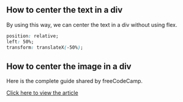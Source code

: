 ## How to center the text in a div

By using this way, we can center the text in a div without using flex.

```CSS
position: relative;
left: 50%;
transform: translateX(-50%);
```

## How to center the image in a div

Here is the complete guide shared by freeCodeCamp.

[Click here to view the article](https://www.freecodecamp.org/news/how-to-center-an-image-in-a-div-css/)
